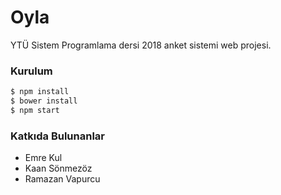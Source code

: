 # Oyla
YTÜ Sistem Programlama dersi 2018 anket sistemi web projesi.
### Kurulum
```sh
$ npm install
$ bower install
$ npm start
```
### Katkıda Bulunanlar
* Emre Kul
* Kaan Sönmezöz
* Ramazan Vapurcu